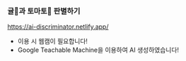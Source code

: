 ### 귤🍊과 토마토🍅 판별하기

https://ai-discriminator.netlify.app/

* 이용 시 웹캠이 필요합니다!
* Google Teachable Machine을 이용하여 AI 생성하였습니다!
